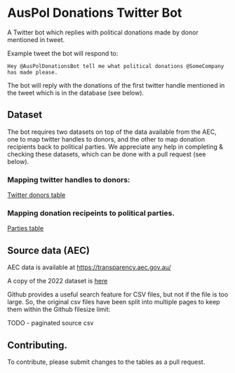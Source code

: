# AusPol Donations Twitter Bot

A Twitter bot which replies with political donations made by donor mentioned in tweet.

Example tweet the bot will respond to:

`Hey @AusPolDonationsBot tell me what political donations @SomeCompany has made please.`

The bot will reply with the donations of the first twitter handle mentioned in the tweet which is in the database (see below).

## Dataset

The bot requires two datasets on top of the data available from the AEC, one to map twitter handles to donors, and the other to map donation recipients back to political parties. We appreciate any help in completing & checking these datasets, which can be done with a pull request (see below).

### Mapping twitter handles to donors:

[Twitter donors table](data/tables/twitter_donors.md)

### Mapping donation recipeints to political parties.

[Parties table](data/tables/parties.md)

## Source data (AEC)

AEC data is available at https://transparency.aec.gov.au/

A copy of the 2022 dataset is [here](data/src/orginal)

Github provides a useful search feature for CSV files, but not if the file is too large. So, the original csv files have been split into multiple pages to keep them within the Github filesize limit:

TODO - paginated source csv

## Contributing.

To contribute, please submit changes to the tables as a pull request.
